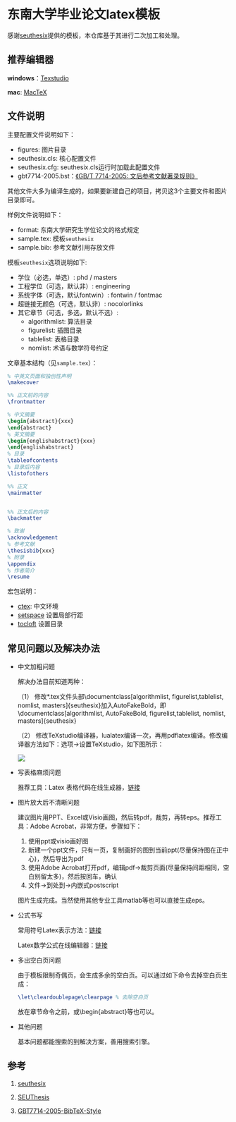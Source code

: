 # 东南大学毕业论文latex模板

感谢[seuthesix](https://github.com/zhimengfan1990/seuthesix)提供的模板，本仓库基于其进行二次加工和处理。

## 推荐编辑器

**windows**：[Texstudio](https://sourceforge.net/projects/texstudio/)

**mac**: [MacTeX](https://www.tug.org/mactex/)

## 文件说明

主要配置文件说明如下：

* figures: 图片目录
* seuthesix.cls: 核心配置文件
* seuthesix.cfg: seuthesix.cls运行时加载此配置文件
* gbt7714-2005.bst：[《GB/T 7714-2005: 文后参考文献著录规则》](https://github.com/Haixing-Hu/GBT7714-2005-BibTeX-Style)

其他文件大多为编译生成的，如果要新建自己的项目，拷贝这3个主要文件和图片目录即可。

样例文件说明如下：

* format: 东南大学研究生学位论文的格式规定 
* sample.tex: 模板`seuthesix`
* sample.bib: 参考文献引用存放文件

模板`seuthesix`选项说明如下: 

* 学位（必选，单选）: phd / masters
* 工程学位（可选，默认非）: engineering
* 系统字体（可选，默认fontwin）: fontwin / fontmac
* 超链接无颜色（可选，默认非）: nocolorlinks
* 其它章节（可选，多选，默认不选）: 
  * algorithmlist: 算法目录
  * figurelist: 插图目录
  * tablelist: 表格目录
  * nomlist: 术语与数学符号约定

文章基本结构（见`sample.tex`）：

```latex
% 中英文页面和独创性声明
\makecover

%% 正文前的内容
\frontmatter

% 中文摘要
\begin{abstract}{xxx}
\end{abstract}
% 英文摘要
\begin{englishabstract}{xxx}
\end{englishabstract}
% 目录
\tableofcontents
% 目录后内容
\listofothers

%% 正文
\mainmatter


%% 正文后的内容
\backmatter

% 致谢
\acknowledgement
% 参考文献
\thesisbib{xxx}
% 附录
\appendix
% 作者简介
\resume
```

宏包说明：

* [ctex](https://ctan.org/tex-archive/language/chinese/ctex): 中文环境
* [setspace](https://ctan.org/pkg/setspace) 设置局部行距
* [tocloft](https://ctan.org/pkg/tocloft) 设置目录

## 常见问题以及解决办法

* 中文加粗问题

  解决办法目前知道两种：

  （1） 修改*.tex文件头部\documentclass[algorithmlist,  figurelist,tablelist, nomlist, masters]{seuthesix}加入AutoFakeBold，即\documentclass[algorithmlist, AutoFakeBold, figurelist,tablelist, nomlist, masters]{seuthesix}

  （2） 修改TeXstudio编译器，lualatex编译一次，再用pdflatex编译。修改编译器方法如下：选项->设置TeXstudio，如下图所示：

  ![](https://github.com/wen-fei/seu-thesis-latex-template/blob/master/img/TeXstudio_bold.png?raw=true)


* 写表格麻烦问题

  推荐工具：Latex 表格代码在线生成器，[链接](https://www.tablesgenerator.com/)

* 图片放大后不清晰问题

  建议图片用PPT、Excel或Visio画图，然后转pdf，裁剪，再转eps。推荐工具：Adobe Acrobat，非常方便。步骤如下：

  1. 使用ppt或visio画好图
  2. 新建一个ppt文件，只有一页，复制画好的图到当前ppt(尽量保持图在正中心)，然后导出为pdf
  3. 使用Adobe Acrobat打开pdf，编辑pdf->裁剪页面(尽量保持间距相同，空白别留太多)，然后按回车，确认
  4. 文件->到处到->内嵌式postscript

  图片生成完成。当然使用其他专业工具matlab等也可以直接生成eps。

* 公式书写

  常用符号Latex表示方法：[链接](https://www.mohu.org/info/symbols/symbols.htm)

  Latex数学公式在线编辑器：[链接](https://www.codecogs.com/latex/eqneditor.php?lang=zh-cn)

* 多出空白页问题

  由于模板限制奇偶页，会生成多余的空白页。可以通过如下命令去掉空白页生成：

  ```latex
  \let\cleardoublepage\clearpage % 去除空白页
  ```

  放在章节命令之前，或\begin{abstract}等也可以。

* 其他问题

  基本问题都能搜索的到解决方案，善用搜索引擎。


## 参考

1. [seuthesix](https://github.com/zhimengfan1990/seuthesix)

2. [SEUThesis](https://github.com/JosanSun/SEUThesis)

3. [GBT7714-2005-BibTeX-Style](https://github.com/Haixing-Hu/GBT7714-2005-BibTeX-Style)

